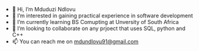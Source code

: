 - 👋 Hi, I’m Mduduzi Ndlovu
- 👀 I’m interested in gaining practical experience in software development
- 🌱 I’m currently learning BS Comupting at Unversity of South Africa
- 💞️ I’m looking to collaborate on any prjoect that uses SQL, python and C++
- 📫 You can reach me on mdundlovu91@gmail.com

<!---
Mdutla/Mdutla is a ✨ special ✨ repository because its `README.md` (this file) appears on your GitHub profile.
You can click the Preview link to take a look at your changes.
--->
